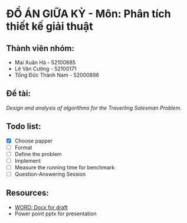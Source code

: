 # ĐỒ ÁN GIỮA KỲ - Môn: Phân tích thiết kế giải thuật

## Thành viên nhóm:

- Mai Xuân Hà - 52100885
- Lê Văn Cường - 52100171
- Tống Đức Thành Nam - 52000896

## Đề tài:

*Design and analysis of algorithms for the Traverling Salesman Problem.*

## Todo list:
- [x] Choose papper
- [ ] Format
- [ ] Define the problem
- [ ] Implement
- [ ] Measure the running time for benchmark
- [ ] Question-Answering Session

## Resources:
- [WORD: Docx for draft](https://1drv.ms/w/s!AopBSjBC43Bllk8gC9U_5nbRvQOo?e=7rUwcX)
- Power point pptx for presentation